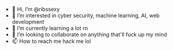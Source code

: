 - 👋 Hi, I’m @ribssexy
- 👀 I’m interested in cyber security, machine learning, AI, web development
- 🌱 I’m currently learning a lot rn
- 💞️ I’m looking to collaborate on anything that'll fuck up my mind
- 📫 How to reach me hack me lol

<!---
ribssexy/ribssexy is a ✨ special ✨ repository because its `README.md` (this file) appears on your GitHub profile.
You can click the Preview link to take a look at your changes.
--->
